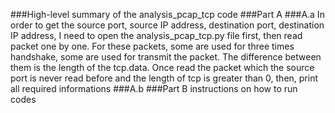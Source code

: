 ###High-level summary of the analysis_pcap_tcp code
###Part A
###A.a
In order to get the source port, source IP address, destination port, destination IP address, I need to open the analysis_pcap_tcp.py file first, then read
packet one by one. For these packets, some are used for three times handshake, some are used for transmit the packet. The difference between them is the
length of the tcp.data. Once read the packet which the source port is never read before and the length of tcp is greater than 0, then, print all required
informations
###A.b
###Part B
instructions on how to run codes
